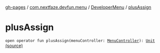 [gh-pages](../../index.md) / [com.nextfaze.devfun.menu](../index.md) / [DeveloperMenu](index.md) / [plusAssign](./plus-assign.md)

# plusAssign

`open operator fun plusAssign(menuController: `[`MenuController`](../-menu-controller/index.md)`): `[`Unit`](https://kotlinlang.org/api/latest/jvm/stdlib/kotlin/-unit/index.html) [(source)](https://github.com/NextFaze/dev-fun/tree/master/devfun-menu/src/main/java/com/nextfaze/devfun/menu/DeveloperMenu.kt#L31)